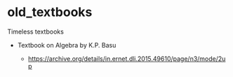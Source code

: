 # old_textbooks
Timeless textbooks


* Textbook on Algebra by K.P. Basu

    * https://archive.org/details/in.ernet.dli.2015.49610/page/n3/mode/2up
